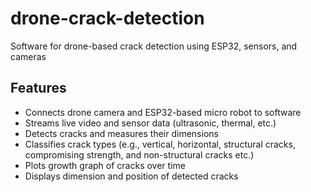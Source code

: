 # drone-crack-detection
Software for drone-based crack detection using ESP32, sensors, and cameras
## Features

- Connects drone camera and ESP32-based micro robot to software
- Streams live video and sensor data (ultrasonic, thermal, etc.)
- Detects cracks and measures their dimensions
- Classifies crack types (e.g., vertical, horizontal, structural cracks, compromising strength, and non-structural cracks etc.)
- Plots growth graph of cracks over time
- Displays dimension and position of detected cracks
